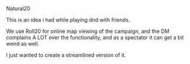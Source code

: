 Natural20 

This is an idea i had while playing dnd with friends.

We use Roll20 for online map viewing of the campaign, and the DM complains A LOT over the functionality, and as a spectator it can get a bit weird as well. 

I just wanted to create a streamlined version of it.